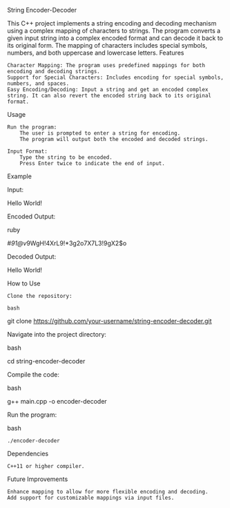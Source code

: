 String Encoder-Decoder

This C++ project implements a string encoding and decoding mechanism using a complex mapping of characters to strings. The program converts a given input string into a complex encoded format and can decode it back to its original form. The mapping of characters includes special symbols, numbers, and both uppercase and lowercase letters.
Features

    Character Mapping: The program uses predefined mappings for both encoding and decoding strings.
    Support for Special Characters: Includes encoding for special symbols, numbers, and spaces.
    Easy Encoding/Decoding: Input a string and get an encoded complex string. It can also revert the encoded string back to its original format.

Usage

    Run the program:
        The user is prompted to enter a string for encoding.
        The program will output both the encoded and decoded strings.

    Input Format:
        Type the string to be encoded.
        Press Enter twice to indicate the end of input.

Example

Input:

Hello World!

Encoded Output:

ruby

#*91@v*9WgH!4XrL9!*3g2o7X7L3!9gX2$o

Decoded Output:

Hello World!

How to Use

    Clone the repository:

    bash

git clone https://github.com/your-username/string-encoder-decoder.git

Navigate into the project directory:

bash

cd string-encoder-decoder

Compile the code:

bash

g++ main.cpp -o encoder-decoder

Run the program:

bash

    ./encoder-decoder

Dependencies

    C++11 or higher compiler.

Future Improvements

    Enhance mapping to allow for more flexible encoding and decoding.
    Add support for customizable mappings via input files.
